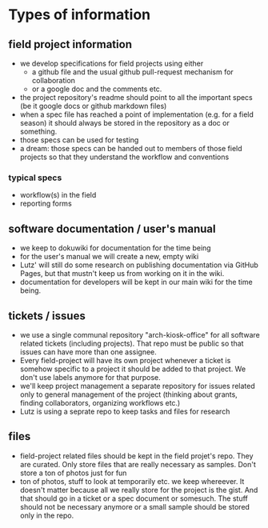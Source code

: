 
# Types of information

## field project information
  - we develop specifications for field projects using either 
    - a github file and the usual github pull-request mechanism for collaboration
    - or a google doc and the comments etc.
  - the project repository's readme should point to all the important specs (be it google docs or github markdown files)
  - when a spec file has reached a point of implementation (e.g. for a field season) it should always be stored in the repository as a doc or something.
  - those specs can be used for testing
  - a dream: those specs can be handed out to members of those field projects so that they understand the workflow and conventions
  
### typical specs
  - workflow(s) in the field
  - reporting forms
    
## software documentation / user's manual
  - we keep to dokuwiki for documentation for the time being
  - for the user's manual we will create a new, empty wiki
  - Lutz' will still do some research on publishing documentation via GitHub Pages, but that mustn't keep us from working on it in the wiki.
  - documentation for developers will be kept in our main wiki for the time being.
   
## tickets / issues
   - we use a single communal repository "arch-kiosk-office" for all software related tickets (including projects). That repo must be public so that issues can have more than one assignee.
   - Every field-project will have its own project whenever a ticket is somehow specific to a project it should be added to that project. We don't use labels anymore for that purpose. 
   - we'll keep project management a separate repository for issues related only to general management of the project (thinking about grants, finding collaborators, organizing workflows etc.)
   - Lutz is using a seprate repo to keep tasks and files for research

## files
  - field-project related files should be kept in the field projet's repo. They are curated. Only store files that are really necessary as samples. Don't store a ton of photos just for fun
  - ton of photos, stuff to look at temporarily etc. we keep whereever. It doesn't matter because all we really store for the project is the gist. And that should go in a ticket or a spec document or somesuch. The stuff should not be necessary anymore or a small sample should be stored only in the repo.



